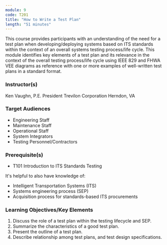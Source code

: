 ```yaml
---
module: 9
code: T201
title: "How to Write a Test Plan"
length: "51 minutes"
---
```

This course provides participants with an understanding of the need for a test plan when developing/deploying systems based on ITS standards within the context of an overall systems testing process/life cycle. This module identifies key elements of a test plan and its relevance in the context of the overall testing process/life cycle using IEEE 829 and FHWA VEE diagrams as reference with one or more examples of well-written test plans in a standard format.

### Instructor(s)
Ken Vaughn, P.E.
President
Trevilon Corporation
Herndon, VA

### Target Audiences
* Engineering Staff
* Maintenance Staff
* Operational Staff
* System Integrators
* Testing Personnel/Contractors

### Prerequisite(s)
* T101 Introduction to ITS Standards Testing

It's helpful to also have knowledge of:
* Intelligent Transportation Systems (ITS)
* Systems engineering process (SEP)
* Acquisition process for standards-based ITS procurements

### Learning Objectives/Key Elements
1. Discuss the role of a test plan within the testing lifecycle and SEP.
2. Summarize the characteristics of a good test plan.
3. Present the outline of a test plan.
4. Describe relationship among test plans, and test design specifications.